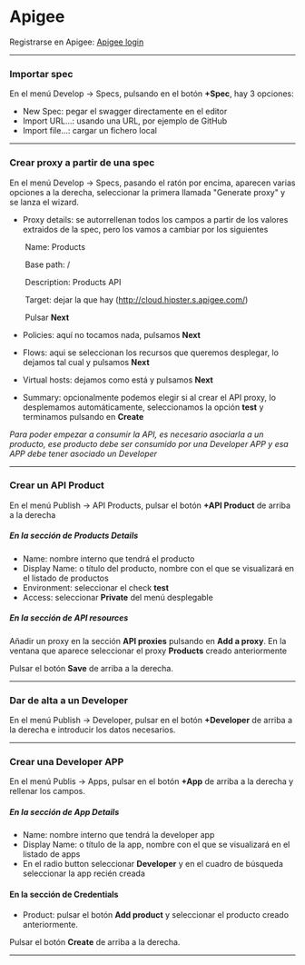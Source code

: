 # Apigee

Registrarse en Apigee: [Apigee login](https://login.apigee.com/login "Apigee login")

-----

### Importar spec

En el menú Develop -> Specs, pulsando en el botón **+Spec**, hay 3 opciones:

* New Spec: pegar el swagger directamente en el editor
* Import URL...: usando una URL, por ejemplo de GitHub
* Import file...: cargar un fichero local

-----

### Crear proxy a partir de una spec

En el menú Develop -> Specs, pasando el ratón por encima, aparecen varias opciones a la derecha, seleccionar la primera llamada "Generate proxy" y se lanza el wizard.

* Proxy details: se autorrellenan todos los campos a partir de los valores extraidos de la spec, pero los vamos a cambiar por los siguientes

&nbsp;&nbsp;&nbsp;&nbsp;&nbsp;&nbsp;&nbsp;Name: Products

&nbsp;&nbsp;&nbsp;&nbsp;&nbsp;&nbsp;&nbsp;Base path: /

&nbsp;&nbsp;&nbsp;&nbsp;&nbsp;&nbsp;&nbsp;Description: Products API

&nbsp;&nbsp;&nbsp;&nbsp;&nbsp;&nbsp;&nbsp;Target: dejar la que hay (http://cloud.hipster.s.apigee.com/)

&nbsp;&nbsp;&nbsp;&nbsp;&nbsp;&nbsp;&nbsp;Pulsar **Next**

* Policies: aquí no tocamos nada, pulsamos **Next**

* Flows: aqui se seleccionan los recursos que queremos desplegar, lo dejamos tal cual y pulsamos **Next**

* Virtual hosts: dejamos como está y pulsamos **Next**

* Summary: opcionalmente podemos elegir si al crear el API proxy, lo desplemamos automáticamente, seleccionamos la opción **test** y terminamos pulsando en **Create**

*Para poder empezar a consumir la API, es necesario asociarla a un producto, ese producto debe ser consumido por una Developer APP y esa APP debe tener asociado un Developer*

-----

### Crear un API Product

En el menú Publish -> API Products, pulsar el botón **+API Product** de arriba a la derecha

##### En la sección de Products Details
* Name: nombre interno que tendrá el producto
* Display Name: o título del producto, nombre con el que se visualizará en el listado de productos
* Environment: seleccionar el check **test**
* Access: seleccionar **Private** del menú desplegable

##### En la sección de API resources
Añadir un proxy en la sección **API proxies** pulsando en **Add a proxy**. En la ventana que aparece seleccionar el proxy **Products** creado anteriormente

Pulsar el botón **Save** de arriba a la derecha.

-----

### Dar de alta a un Developer

En el menú Publish -> Developer, pulsar en el botón **+Developer** de arriba a la derecha e introducir los datos necesarios.

-----

### Crear una Developer APP

En el menú Publis -> Apps, pulsar en el botón **+App** de arriba a la derecha y rellenar los campos.

##### En la sección de App Details
* Name: nombre interno que tendrá la developer app
* Display Name: o título de la app, nombre con el que se visualizará en el listado de apps
* En el radio button seleccionar **Developer** y en el cuadro de búsqueda seleccionar la app recién creada

#### En la sección de Credentials
* Product: pulsar el botón **Add product** y seleccionar el producto creado anteriormente.

Pulsar el botón **Create** de arriba a la derecha.

-----

